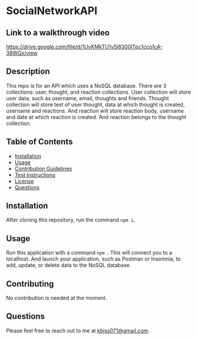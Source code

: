 # SocialNetworkAPI
## Link to a walkthrough video
https://drive.google.com/file/d/1UyKMkTU1v5l8300lTpc1cco1cA-38WQx/view

## Description
This repo is for an API which uses a NoSQL database. There are 3 collections: user, thought, and reaction collections. User collection will store user data, such as username, email, thoughts and friends. Thought collection will store text of user thought, data at which thought is created, username and reactions. And reaction will store reaction body, username and date at which reaction is created. And reaction belongs to the thought collection.

## Table of Contents
  - [Installation](#installation)
  - [Usage](#usage)
  - [Contribution Guidelines](#guidelines)
  - [Test Instructions](#test)
  - [License](#license)
  - [Questions](#questions)

## Installation
After cloning this repository, run the command `npm i`.

## Usage
Run this application with a command `npm `. This will connect you to a localhost. And launch your application, such as Postman or Insomnia, to add, update, or delete data to the NoSQL database.

## Contributing
No contribution is needed at the moment.

## Questions
Please feel free to reach out to me at kbjss071@gmail.com.